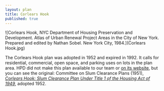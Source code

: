 ```yaml
---
layout: plan
title: Corlears Hook
published: true
---
```


<!---![Corlears Hook, NYC Department of Housing Preservation and Development. Community Development Progress Report: 1968. Prepared and edited by Nathan Sobel. New York City, 1968.](Corlears Hook 1968 I.png)
![Corlears Hook, NYC Department of Housing Preservation and Development. Community Development Progress Report: 1968. Prepared and edited by Nathan Sobel. New York City, 1968.](Corlears Hook 1968 II.png)-->
![Corlears Hook, NYC Department of Housing Preservation and Development. Atlas of Urban Renewal Project Areas in the City of New York. Prepared and edited by Nathan Sobel. New York City, 1984.](Corlears Hook.jpg)

The Corlears Hook plan was adopted in 1952 and expired in 1992. It calls for residential, commercial, open space, and parking uses on lots in the plan area. HPD did not make this plan available to our team or [on its website](https://www.nyc.gov/site/hpd/services-and-information/urban-renewal-details.page?areaId=10), but you can see the original: Committee on Slum Clearance Plans (1951), [_Corlears Hook: Slum Clearance Plan Under Title 1 of the Housing Act of 1949_](https://archive.org/details/corlearshookslum00newy), adopted 1952.
